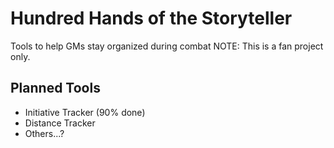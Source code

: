 # Hundred Hands of the Storyteller
Tools to help GMs stay organized during combat
NOTE: This is a fan project only.

## Planned Tools

* Initiative Tracker (90% done)
* Distance Tracker
* Others...?
